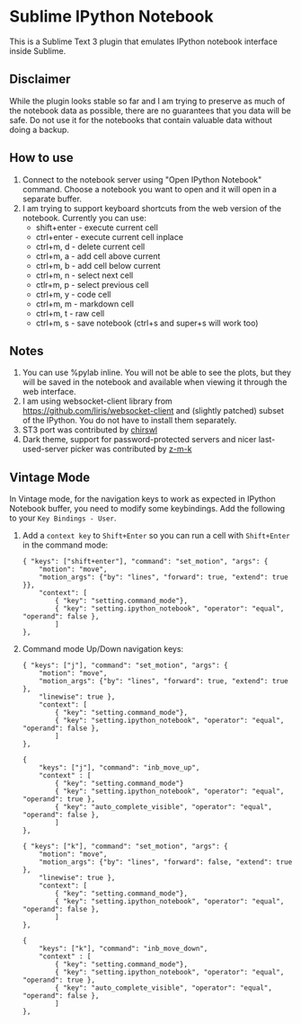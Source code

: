 # Sublime IPython Notebook 
This is a Sublime Text 3 plugin that emulates IPython notebook interface inside Sublime.

## Disclaimer
While the plugin looks stable so far and I am trying to preserve as much of the notebook data as possible, there are no guarantees that you data will be safe. Do not use it for the notebooks that contain valuable data without doing a backup.

## How to use
1. Connect to the notebook server using "Open IPython Notebook" command. Choose a notebook you want to open and it will open in a separate buffer.
2. I am trying to support keyboard shortcuts from the web version of the notebook. Currently you can use:
    - shift+enter - execute current cell
    - ctrl+enter - execute current cell inplace
    - ctrl+m, d - delete current cell
    - ctrl+m, a - add cell above current
    - ctrl+m, b - add cell below current
    - ctrl+m, n - select next cell
    - ctlr+m, p - select previous cell
    - ctrl+m, y - code cell
    - ctrl+m, m - markdown cell
    - ctrl+m, t - raw cell
    - ctrl+m, s - save notebook (ctrl+s and super+s will work too)

## Notes
1. You can use %pylab inline. You will not be able to see the plots, but they will be saved in the notebook and available when viewing it through the web interface.
2. I am using websocket-client library from https://github.com/liris/websocket-client and (slightly patched) subset of the IPython. You do not have to install them separately. 
3. ST3 port was contributed by [chirswl](https://github.com/chriswl)
4. Dark theme, support for password-protected servers and nicer last-used-server picker was contributed by [z-m-k](https://github.com/z-m-k)

## Vintage Mode
In Vintage mode, for the navigation keys to work as expected in IPython Notebook buffer, you need to modify some keybindings. Add the following to your `Key Bindings - User`.

1. Add a `context key` to `Shift+Enter` so you can run a cell with `Shift+Enter` in the command mode:

    ```
    { "keys": ["shift+enter"], "command": "set_motion", "args": {
        "motion": "move",
        "motion_args": {"by": "lines", "forward": true, "extend": true }},
        "context": [
            { "key": "setting.command_mode"},
            { "key": "setting.ipython_notebook", "operator": "equal", "operand": false },
            ]
    },
    ```
2. Command mode Up/Down navigation keys:

    ```
    { "keys": ["j"], "command": "set_motion", "args": {
        "motion": "move",
        "motion_args": {"by": "lines", "forward": true, "extend": true },
        "linewise": true },
        "context": [
            { "key": "setting.command_mode"},
            { "key": "setting.ipython_notebook", "operator": "equal", "operand": false },
            ]
    },
    
    {
        "keys": ["j"], "command": "inb_move_up",
        "context" : [
            { "key": "setting.command_mode"}
            { "key": "setting.ipython_notebook", "operator": "equal", "operand": true },
            { "key": "auto_complete_visible", "operator": "equal", "operand": false },
            ]
    },
    
    { "keys": ["k"], "command": "set_motion", "args": {
        "motion": "move",
        "motion_args": {"by": "lines", "forward": false, "extend": true },
        "linewise": true },
        "context": [
            { "key": "setting.command_mode"},
            { "key": "setting.ipython_notebook", "operator": "equal", "operand": false },
            ]
    },
    
    {
        "keys": ["k"], "command": "inb_move_down",
        "context" : [
            { "key": "setting.command_mode"},
            { "key": "setting.ipython_notebook", "operator": "equal", "operand": true },
            { "key": "auto_complete_visible", "operator": "equal", "operand": false },
            ]
    },
    ```
